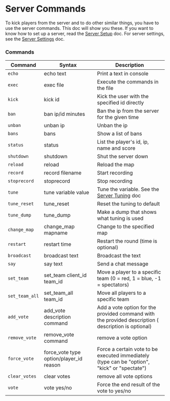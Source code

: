 # Server Commands

To kick players from the server and to do other similar things, you have to use the server commands. This doc will show you these. If you want to know how to set up a server, read the [Server Setup](server_setup.md) doc. For server settings, see the [Server Settings](server_settings.md) doc.

### Commands

|Command|	Syntax|	Description|
| ------ | ---------- | -------- |
|`echo`|	echo text|	Print a text in console|
|`exec`|	exec file|	Execute the commands in the file|
|`kick`|	kick id|	Kick the user with the specified id directly|
|`ban`|	ban ip/id minutes|	Ban the ip from the server for the given time|
|`unban`|	unban ip|	Unban the ip|
|`bans`|	bans|	Show a list of bans|
|`status`	|status|	List the player's id, ip, name and score|
|`shutdown`|	shutdown|	Shut the server down|
|`reload`|	reload|	Reload the map|
|`record`|	record filename|	Start recording|
|`stoprecord`|	stoprecord|	Stop recording|
|`tune`|	tune variable value|	Tune the variable. See the [Server Tuning](server_tuning.md) doc|
|`tune_reset`|	tune_reset|	Reset the tuning to default|
|`tune_dump`|	tune_dump|	Make a dump that shows what tuning is used|
|`change_map`|	change_map mapname|	Change to the specified map|
|`restart`|	restart time|	Restart the round (time is optional)|
|`broadcast`|	broadcast text|	Broadcast the text|
|`say`|	say text|	Send a chat message|
|`set_team`|	set_team client\_id team\_id|	Move a player to a specific team (0 = red, 1 = blue, -1 = spectators)|
|`set_team_all`|	set\_team\_all team\_id|	Move all players to a specific team|
|`add_vote`|	add_vote description command|	Add a vote option for the provided command with the provided description ( description is optional)|
|`remove_vote`|	remove_vote command|	remove a vote option|
|`force_vote`|force\_vote type option/player\_id reason	|Force a certain vote to be executed immediately (type can be "option", "kick" or "spectate")|
|`clear_votes`|	clear votes	|remove all vote options|
|`vote`|	vote yes/no|	Force the end result of the vote to yes/no|
